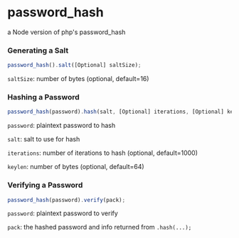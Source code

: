 # password_hash
a Node version of php's password_hash

### Generating a Salt
```javascript
password_hash().salt([Optional] saltSize);
```
`saltSize`: number of bytes (optional, default=16)

### Hashing a Password
```javascript
password_hash(password).hash(salt, [Optional] iterations, [Optional] keylen);
```
`password`: plaintext password to hash

`salt`: salt to use for hash

`iterations`: number of iterations to hash (optional, default=1000)

`keylen`: number of bytes (optional, default=64)

### Verifying a Password
```javascript
password_hash(password).verify(pack);
```
`password`: plaintext password to verify

`pack`: the hashed password and info returned from `.hash(...);`
